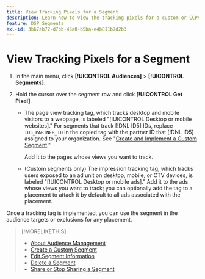 ```yaml
---
title: View Tracking Pixels for a Segment
description: Learn how to view the tracking pixels for a custom or CCPA opt-out of sale segment.
feature: DSP Segments
exl-id: 3b67ab72-d7bb-45a0-b5ba-e4b811b7d2b3
---
```

# View Tracking Pixels for a Segment

1. In the main menu, click **[!UICONTROL Audiences]** > **[!UICONTROL Segments]**.

1. Hold the cursor over the segment row and click **[!UICONTROL Get Pixel]**.

   * The page view tracking tag, which tracks desktop and mobile visitors to a webpage, is labeled "[!UICONTROL Desktop or mobile websites]." For segments that track [!DNL ID5] IDs, replace `ID5_PARTNER_ID` in the copied tag with the partner ID that [!DNL ID5] assigned to your organization. See "[Create and Implement a Custom Segment](/help/dsp/audiences/custom-segment-create.md)."

      Add it to the pages whose views you want to track.

   * (Custom segments only) The impression tracking tag, which tracks users exposed to an ad unit on desktop, mobile, or CTV devices, is labeled "[!UICONTROL Desktop or mobile ads]." Add it to the ads whose views you want to track; you can optionally add the tag to a placement to attach it by default to all ads associated with the placement.

Once a tracking tag is implemented, you can use the segment in the audience targets or exclusions for any placement.

>[!MORELIKETHIS]
>
>* [About Audience Management](audience-about.md)
>* [Create a Custom Segment](custom-segment-create.md)
>* [Edit Segment Information](segment-edit.md)
>* [Delete a Segment](segment-delete.md)
>* [Share or Stop Sharing a Segment](segment-share.md)
